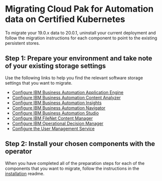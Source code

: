 # Migrating Cloud Pak for Automation data on Certified Kubernetes

To migrate your 19.0.x data to 20.0.1, uninstall your current deployment and follow the migration instructions for each component to point to the existing persistent stores.

## Step 1: Prepare your environment and take note of your existing storage settings

Use the following links to help you find the relevant software storage settings that you want to migrate.

- [Configure IBM Business Automation Application Engine](../../AAE/README_migrate.md)
- [Configure IBM Business Automation Content Analyzer](../../ACA/README_migrate.md)
- [Configure IBM Business Automation Insights](../../BAI/README_migrate.md)
- [Configure IBM Business Automation Navigator](../../BAN/README_migrate.md)
- [Configure IBM Business Automation Studio](../../BAS/README_migrate.md)
- [Configure IBM FileNet Content Manager](../../FNCM//README_migrate.md)
- [Configure IBM Operational Decision Manager](../../ODM/README_migrate.md)
- [Configure the User Management Service](../../UMS/README_migrate.md)

## Step 2: Install your chosen components with the operator

 When you have completed all of the preparation steps for each of the components that you want to migrate, follow the instructions in the [installation](install.md) readme.
